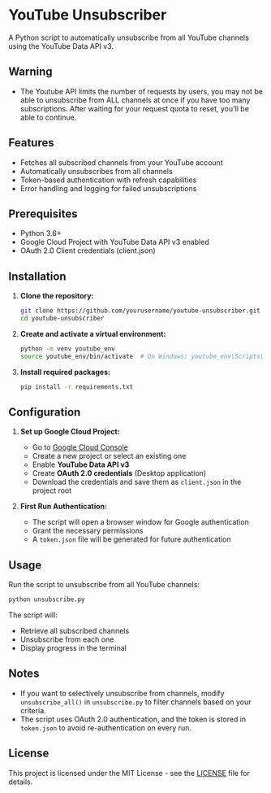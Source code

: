 # YouTube Unsubscriber

A Python script to automatically unsubscribe from all YouTube channels using the YouTube Data API v3.

## Warning
- The Youtube API limits the number of requests by users, you may not be able to unsubscribe from ALL channels at once if you have too many subscriptions. After waiting for your request quota to reset, you'll be able to continue. 

## Features

- Fetches all subscribed channels from your YouTube account
- Automatically unsubscribes from all channels
- Token-based authentication with refresh capabilities
- Error handling and logging for failed unsubscriptions

## Prerequisites

- Python 3.6+
- Google Cloud Project with YouTube Data API v3 enabled
- OAuth 2.0 Client credentials (client.json)

## Installation

1. **Clone the repository:**
   ```sh
   git clone https://github.com/yourusername/youtube-unsubscriber.git
   cd youtube-unsubscriber
   ```

2. **Create and activate a virtual environment:**
   ```sh
   python -m venv youtube_env
   source youtube_env/bin/activate  # On Windows: youtube_env\Scripts\activate
   ```

3. **Install required packages:**
   ```sh
   pip install -r requirements.txt
   ```

## Configuration

1. **Set up Google Cloud Project:**
   - Go to [Google Cloud Console](https://console.cloud.google.com/)
   - Create a new project or select an existing one
   - Enable **YouTube Data API v3**
   - Create **OAuth 2.0 credentials** (Desktop application)
   - Download the credentials and save them as `client.json` in the project root

2. **First Run Authentication:**
   - The script will open a browser window for Google authentication
   - Grant the necessary permissions
   - A `token.json` file will be generated for future authentication

## Usage

Run the script to unsubscribe from all YouTube channels:
```sh
python unsubscribe.py
```

The script will:
- Retrieve all subscribed channels
- Unsubscribe from each one
- Display progress in the terminal

## Notes
- If you want to selectively unsubscribe from channels, modify `unsubscribe_all()` in `unsubscribe.py` to filter channels based on your criteria.
- The script uses OAuth 2.0 authentication, and the token is stored in `token.json` to avoid re-authentication on every run.

## License

This project is licensed under the MIT License - see the [LICENSE](LICENSE) file for details.
